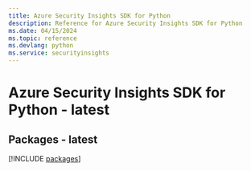 ```yaml
---
title: Azure Security Insights SDK for Python
description: Reference for Azure Security Insights SDK for Python
ms.date: 04/15/2024
ms.topic: reference
ms.devlang: python
ms.service: securityinsights
---
```

# Azure Security Insights SDK for Python - latest
## Packages - latest
[!INCLUDE [packages](security-insights-index.md)]